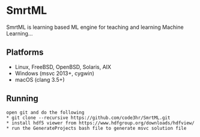 # SmrtML
SmrtML is learning based ML engine for teaching and learning Machine Learning... 

## Platforms
 * Linux, FreeBSD, OpenBSD, Solaris, AIX
 * Windows (msvc 2013+, cygwin)
 * macOS (clang 3.5+)
 ## Running
 ```
 open git and do the following
 * git clone --recursive https://github.com/code3hr/SmrtML.git
 * install hdf5 viewer from https://www.hdfgroup.org/downloads/hdfview/
 * run the GenerateProjects bash file to generate msvc solution file
 ```
